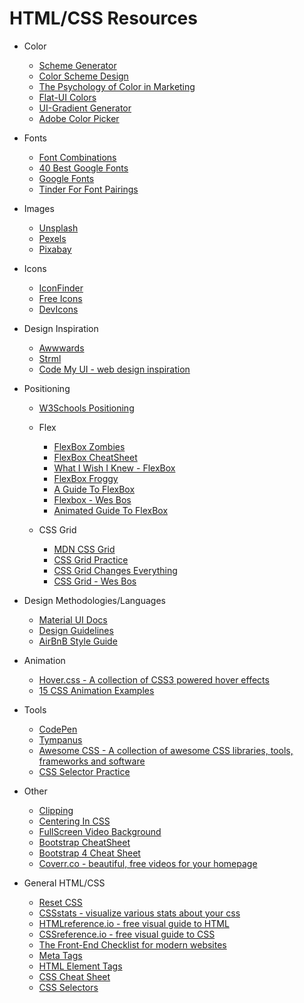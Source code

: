 # HTML/CSS Resources

* Color

  * [Scheme Generator](https://coolors.co/)
  * [Color Scheme Design](https://designmodo.com/create-color-scheme/)
  * [The Psychology of Color in Marketing](https://medium.com/help-scout/the-psychology-of-color-in-marketing-and-branding-ebb2320a2b0#.ptl6ae2i0)
  * [Flat-UI Colors](http://flatuicolors.com/)
  * [UI-Gradient Generator](https://uigradients.com/#RoseWater)
  * [Adobe Color Picker](https://color.adobe.com/create/color-wheel/)

* Fonts

  * [Font Combinations](https://www.canva.com/font-combinations/)
  * [40 Best Google Fonts](https://www.typewolf.com/google-fonts)
  * [Google Fonts](https://fonts.google.com/)
  * [Tinder For Font Pairings](http://fontflame.com/)

* Images

  * [Unsplash](https://unsplash.com/)
  * [Pexels](https://www.pexels.com/)
  * [Pixabay](https://pixabay.com/)

* Icons

  * [IconFinder](https://www.iconfinder.com/icons/1039579/earth_planet_univearse_venues_icon#size=128)
  * [Free Icons](https://www.freepik.com/free-icons/logo)
  * [DevIcons](https://vorillaz.github.io/devicons/#/dafont)

* Design Inspiration

  * [Awwwards](https://www.awwwards.com/)
  * [Strml](http://strml.net/)
  * [Code My UI - web design inspiration](https://codemyui.com/)

* Positioning

  * [W3Schools Positioning](https://www.w3schools.com/css/css_positioning.asp)

  * Flex

    * [FlexBox Zombies](https://flexboxzombies.com/courses/)
    * [FlexBox CheatSheet](http://jonibologna.com/content/images/flexboxsheet.pdf)
    * [What I Wish I Knew - FlexBox](https://www.smashingmagazine.com/2011/09/css3-flexible-box-layout-explained/)
    * [FlexBox Froggy](http://flexboxfroggy.com/)
    * [A Guide To FlexBox](https://css-tricks.com/snippets/css/a-guide-to-flexbox/)
    * [Flexbox - Wes Bos](https://flexbox.io/)
    * [Animated Guide To FlexBox](https://medium.freecodecamp.org/an-animated-guide-to-flexbox-d280cf6afc35)

  * CSS Grid
    * [MDN CSS Grid](https://developer.mozilla.org/en-US/docs/Web/CSS/CSS_Grid_Layout)
    * [CSS Grid Practice](http://cssgridgarden.com/)
    * [CSS Grid Changes Everything](https://www.youtube.com/watch?v=7kVeCqQCxlk)
    * [CSS Grid - Wes Bos](https://cssgrid.io/)

* Design Methodologies/Languages

  * [Material UI Docs](https://material.io/)
  * [Design Guidelines](http://designguidelines.co/)
  * [AirBnB Style Guide](https://github.com/airbnb/css)

* Animation

  * [Hover.css - A collection of CSS3 powered hover effects](http://ianlunn.github.io/Hover/)
  * [15 CSS Animation Examples](https://webdesign.tutsplus.com/articles/15-inspiring-examples-of-css-animation-on-codepen--cms-23937)

* Tools

  * [CodePen](https://codepen.io/)
  * [Tympanus](https://tympanus.net/codrops/)
  * [Awesome CSS - A collection of awesome CSS libraries, tools, frameworks and software](https://github.com/ikkou/awesome-css)
  * [CSS Selector Practice](http://flukeout.github.io/)

* Other

  * [Clipping](https://css-tricks.com/clipping-masking-css/)
  * [Centering In CSS](http://howtocenterincss.com/#contentType=text&content.text.lines=2&container.width=100pct&horizontal=center&vertical=middle&browser.IE=none)
  * [FullScreen Video Background](https://slicejack.com/fullscreen-html5-video-background-css/)
  * [Bootstrap CheatSheet](http://www.brandx.net/support/websites/bootstrap/bootstrap-cheat-sheet.html)
  * [Bootstrap 4 Cheat Sheet](https://hackerthemes.com/bootstrap-cheatsheet/)
  * [Coverr.co - beautiful, free videos for your homepage](https://coverr.co/)

* General HTML/CSS

  * [Reset CSS](https://meyerweb.com/eric/tools/css/reset/)
  * [CSSstats - visualize various stats about your css](http://www.cssstats.com)
  * [HTMLreference.io - free visual guide to HTML](http://htmlreference.io/)
  * [CSSreference.io - free visual guide to CSS](http://cssreference.io/)
  * [The Front-End Checklist for modern websites](https://frontendchecklist.io/)
  * [Meta Tags](https://www.metatags.org/all_metatags)
  * [HTML Element Tags](https://www.w3schools.com/tags/)
  * [CSS Cheat Sheet](http://overapi.com/css)
  * [CSS Selectors](https://www.w3schools.com/cssref/css_selectors.asp)
